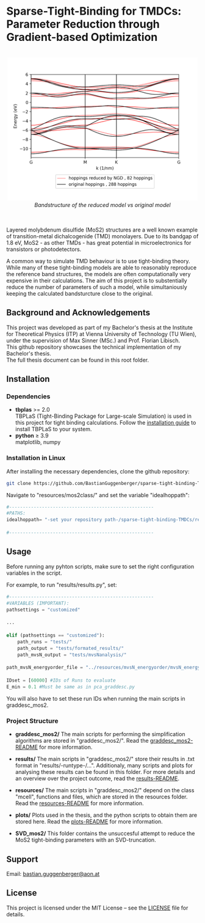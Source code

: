 # Sparse-Tight-Binding for TMDCs: Parameter Reduction through Gradient-based Optimization
<div align="center">
  <br>
  <img src="results/importantresults/graddesc_bands_run2111.png" alt="Header" width="500" />
  <br>
  <em>Bandstructure of the reduced model vs original model</em>
  <br>
  <br>
  <br>
</div>

Layered molybdenum disulfide (MoS2) structures are a well known example of transition-metal dichalcogenide (TMD) monolayers. Due to its bandgap of 1.8 eV, MoS2 - as other TMDs - has great potential in microelectronics for transistors or photodetectors.   


A common way to simulate TMD behaviour is to use tight-binding theory. While many of these tight-binding models are able to reasonably reproduce the reference band structures, the models are often computationally very expensive in their calculations. The aim of this project is to substentially reduce the number of parameters of such a model, while simultaniously keeping the calculated bandsturcture close to the original.  

## Background and Acknowledgements
This project was developed as part of my Bachelor's thesis at the Institute for Theoretical Physics (ITP) at Vienna University of Technology (TU Wien), under the supervision of Max Sinner (MSc.) and Prof. Florian Libisch.  
This github repository showcases the technical implementation of my Bachelor's thesis.  
The full thesis document can be found in this root folder.

## Installation
### Dependencies

- **tbplas** >= 2.0  
TBPLaS (Tight-Binding Package for Large-scale Simulation) is used in this project for tight binding calculations. Follow the [installation guide](https://www.tbplas.net/install.html) to install TBPLaS to your system.
- **python** ≥ 3.9  
matplotlib, numpy

### Installation in Linux
After installing the necessary dependencies, clone the github repository: 

```bash
git clone https://github.com/BastianGuggenberger/sparse-tight-binding-TMDCs
```
Navigate to "resources/mos2class/" and set the variable "idealhoppath":  

```python
#-----------------------------------------------------
#PATHS:
idealhoppath= "-set your repository path-/sparse-tight-binding-TMDCs/resources/idealhoplist/idealhoplist.txt"

#-----------------------------------------------------
```

## Usage
Before running any pyhton scripts, make sure to set the right configuration variables in the script.  

For example, to run "results/results.py", set:  
```python
#-----------------------------------------------------
#VARIABLES (IMPORTANT):
pathsettings = "customized"

...

elif (pathsettings == "customized"):
    path_runs = "tests/"
    path_output = "tests/formated_results/"
    path_mvsN_output = "tests/mvsNanalysis/"

path_mvsN_energyorder_file = "../resources/mvsN_energyorder/mvsN_energyorder.txt"

IDset = [60000] #IDs of Runs to evaluate
E_min = 0.1 #Must be same as in pca_graddesc.py

```  

You will also have to set these run IDs when running the main scripts in graddesc_mos2.  


### Project Structure

- **graddesc_mos2/**
The main scripts for performing the simplification algorithms are stored in "graddesc_mos2/". Read the [graddesc_mos2-README](graddesc_mos2/README.md) for more information.  

- **results/**
The main scripts in "graddesc_mos2/" store their results in .txt format in "results/-runtype-/...". Additionaly, many scripts and plots for analysing these results can be found in this folder. For more details and an overview over the project outcome, read the [results-README](results/README.md).  

- **resources/**
The main scripts in "graddesc_mos2/" depend on the class "mcell", functions and files, which are stored in the resources folder. Read the [resources-README](resources/README.md) for more information.  

- **plots/**
Plots used in the thesis, and the python scripts to obtain them are stored here. Read the [plots-README](plots/README.md) for more information.  

- **SVD_mos2/**
This folder contains the unsuccesful attempt to reduce the MoS2 tight-binding parameters with an SVD-truncation.

## Support
Email: bastian.guggenberger@aon.at

## License
This project is licensed under the MIT License – see the [LICENSE](LICENSE.txt) file for details.

